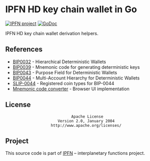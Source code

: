 # IPFN HD key chain wallet in Go

[![IPFN project](https://img.shields.io/badge/project-IPFN-blue.svg?style=flat-square)](http://github.com/ipfn)
[![GoDoc](https://godoc.org/github.com/ipfn/go-ipfn-keywallet?status.svg)](https://godoc.org/github.com/ipfn/go-ipfn-keywallet)

IPFN HD key chain wallet derivation helpers.

## References

* [BIP0032](https://github.com/bitcoin/bips/blob/master/bip-0032.mediawiki) - Hierarchical Deterministic Wallets
* [BIP0039](https://github.com/bitcoin/bips/blob/master/bip-0039.mediawiki) - Mnemonic code for generating deterministic keys
* [BIP0043](https://github.com/bitcoin/bips/blob/master/bip-0043.mediawiki) - Purpose Field for Deterministic Wallets
* [BIP0044](https://github.com/bitcoin/bips/blob/master/bip-0044.mediawiki) - Multi-Account Hierarchy for Deterministic Wallets
* [SLIP-0044](https://github.com/satoshilabs/slips/blob/master/slip-0044.md) - Registered coin types for BIP-0044
* [Mnemonic code converter](https://iancoleman.io/bip39/) - Browser UI implementation

## License

                                 Apache License
                           Version 2.0, January 2004
                        http://www.apache.org/licenses/

## Project

This source code is part of [IPFN](https://github.com/ipfn) – interplanetary functions project.

